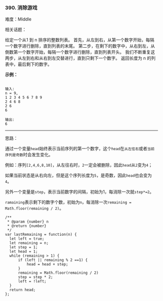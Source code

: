 ### 390. 消除游戏

难度：Middle

相关话题：

给定一个从1 到 n 排序的整数列表。
首先，从左到右，从第一个数字开始，每隔一个数字进行删除，直到列表的末尾。
第二步，在剩下的数字中，从右到左，从倒数第一个数字开始，每隔一个数字进行删除，直到列表开头。
我们不断重复这两步，从左到右和从右到左交替进行，直到只剩下一个数字。
返回长度为 n 的列表中，最后剩下的数字。



**示例：** 



```

输入:
n = 9,
1 2 3 4 5 6 7 8 9
2 4 6 8
2 6
6

输出:
6
```



-----

思路：

通过一个变量`head`始终表示当前序列的第一个数字，这个`head`在`从左往右`或者`当前序列是奇数`时会发生变化。

例如：序列`[2,4,6,8,10]`，从左往右时，`2`一定会被删除，因此`head`从`2`变为`4`；

如果当前状态是从右向左，但是这个序列长度为`5`，是奇数，因此`head`也会变为`4`。

另外一个变量是`step`，表示当前数字的间隔，初始为1，每消除一次就`step*=2`。

`ramaining`表示剩下的数字个数，初始为`n`，每消除一次`remaining = Math.floor(remaining / 2)`。

```
/**
 * @param {number} n
 * @return {number}
 */
var lastRemaining = function(n) {
  let left = true;
  let remaining = n;
  let step = 1;
  let head = 1;
  while (remaining > 1) {
      if (left || remaining % 2 ==1) {
          head = head + step;
      }
      remaining = Math.floor(remaining / 2)
      step = step * 2;
      left = !left;
  }
  return head;    
};
```

